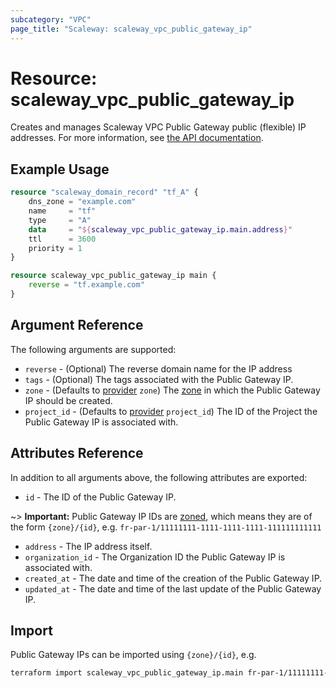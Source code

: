 ```yaml
---
subcategory: "VPC"
page_title: "Scaleway: scaleway_vpc_public_gateway_ip"
---
```


# Resource: scaleway_vpc_public_gateway_ip

Creates and manages Scaleway VPC Public Gateway public (flexible) IP addresses.
For more information, see [the API documentation](https://www.scaleway.com/en/developers/api/public-gateway/#path-ips-list-ips).

## Example Usage

```terraform
resource "scaleway_domain_record" "tf_A" {
    dns_zone = "example.com"
    name     = "tf"
    type     = "A"
    data     = "${scaleway_vpc_public_gateway_ip.main.address}"
    ttl      = 3600
    priority = 1
}

resource scaleway_vpc_public_gateway_ip main {
	reverse = "tf.example.com"
}
```

## Argument Reference

The following arguments are supported:

- `reverse` - (Optional) The reverse domain name for the IP address
- `tags` - (Optional) The tags associated with the Public Gateway IP.
- `zone` - (Defaults to [provider](../index.md#zone) `zone`) The [zone](../guides/regions_and_zones.md#zones) in which the Public Gateway IP should be created.
- `project_id` - (Defaults to [provider](../index.md#project_id) `project_id`) The ID of the Project the Public Gateway IP is associated with.

## Attributes Reference

In addition to all arguments above, the following attributes are exported:

- `id` - The ID of the Public Gateway IP.

~> **Important:** Public Gateway IP IDs are [zoned](../guides/regions_and_zones.md#resource-ids), which means they are of the form `{zone}/{id}`, e.g. `fr-par-1/11111111-1111-1111-1111-111111111111`

- `address` - The IP address itself.
- `organization_id` - The Organization ID the Public Gateway IP is associated with.
- `created_at` - The date and time of the creation of the Public Gateway IP.
- `updated_at` - The date and time of the last update of the Public Gateway IP.

## Import

Public Gateway IPs can be imported using `{zone}/{id}`, e.g.

```bash
terraform import scaleway_vpc_public_gateway_ip.main fr-par-1/11111111-1111-1111-1111-111111111111
```
